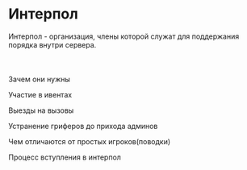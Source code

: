 # Интерпол

Интерпол - организация,  члены которой служат для поддержания порядка внутри сервера.\
\
\
\
Зачем они нужны

Участие в ивентах&#x20;

Выезды на вызовы&#x20;

Устранение гриферов до прихода админов

Чем отличаются от простых игроков(поводки)&#x20;

Процесс вступления в интерпол
